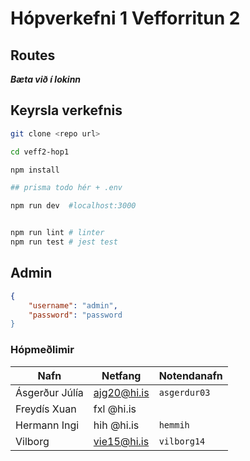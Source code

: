 # Hópverkefni 1 Vefforritun 2

## Routes

***Bæta við í lokinn***

## Keyrsla verkefnis
```bash
git clone <repo url>

cd veff2-hop1

npm install 

## prisma todo hér + .env

npm run dev  #localhost:3000


npm run lint # linter
npm run test # jest test

```

## Admin

```json
{
    "username": "admin",
    "password": "password
}

```



### Hópmeðlimir
|Nafn |Netfang|Notendanafn
|---|----|--|
|Ásgerður Júlía |ajg20@hi.is | `asgerdur03`
|Freydís Xuan|fxl @hi.is|`  `|
|Hermann Ingi|hih @hi.is|`hemmih`|
|Vilborg|vie15@hi.is|`vilborg14`|